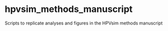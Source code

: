 # hpvsim_methods_manuscript
Scripts to replicate analyses and figures in the HPVsim methods manuscript
